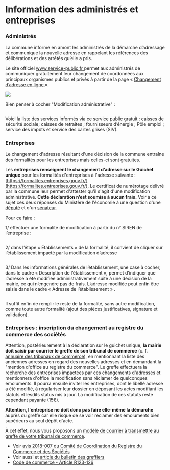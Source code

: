 # Information des administrés et entreprises

### Administrés

La commune informe en amont les administrés de la démarche d’adressage et communique la nouvelle adresse en rappelant les références des délibérations et des arrêtés qu’elle a pris.

Le site officiel [www.service-public.fr ](https://www.service-public.fr/)permet aux administrés de communiquer gratuitement leur changement de coordonnées aux principaux organismes publics et privés à partir de la page « [Changement d’adresse en ligne ](https://www.service-public.fr/particuliers/vosdroits/R11193)».

![](</img/bonnes-pratiques/Capture d’écran 2021-06-25 à 10.29.18.png>)

Bien penser à cocher "Modification administrative" :

<figure><img src="/img/bonnes-pratiques/administré.jpg" alt=""/><figcaption></figcaption></figure>

Voici la liste des services informés via ce service public gratuit : caisses de sécurité sociale; caisses de retraites ; fournisseurs d’énergie ; Pôle emploi ; service des impôts et service des cartes grises (SIV).&#x20;

### Entreprises

Le changement d'adresse résultant d'une décision de la commune entraîne des formalités pour les entreprises mais celles-ci sont gratuites.&#x20;

Les **entreprises renseignent le changement d’adresse sur le Guichet unique** pour les formalités d'entreprises à l'adresse suivante : [https://formalites.entreprises.gouv.fr/](https://formalites.entreprises.gouv.fr/). Le certificat de numérotage délivré par la commune leur permet d'attester qu'il s'agit d'une modification administrative. **Cette déclaration n’est soumise à aucun frais.** Voir à ce sujet ces deux réponses du Ministère de l'économie à une question d'une [député](https://questions.assemblee-nationale.fr/q16/16-7106QE.htm) et d'un [sénateur](https://www.senat.fr/questions/base/2023/qSEQ230305837.html).

Pour ce faire :&#x20;

1/ effectuer une formalité de modification à partir du n° SIREN de l’entreprise :

<figure><img src="/img/bonnes-pratiques/inpi1.jpg" alt=""/><figcaption></figcaption></figure>

2/ dans l’étape « Établissements » de la formalité, il convient de cliquer sur l’établissement impacté par la modification d’adresse&#x20;

<figure><img src="/img/bonnes-pratiques/inpi2.jpg" alt=""/><figcaption></figcaption></figure>

3/ Dans les informations générales de l’établissement, une case à cocher, dans le cadre « Description de l’établissement », permet d’indiquer que l’adresse a été modifiée administrativement suite à une décision de la mairie, ce qui n’engendre pas de frais. L’adresse modifiée peut enfin être saisie dans le cadre « Adresse de l’établissement » .

<figure><img src="/img/bonnes-pratiques/inpi.jpeg" alt=""/><figcaption></figcaption></figure>

Il suffit enfin de remplir le reste de la formalité, sans autre modification, comme toute autre formalité (ajout des pièces justificatives, signature et validation).

### Entreprises : inscription du changement au registre du commerce des sociétés

Attention, postérieurement à la déclaration sur le guichet unique, **la mairie doit saisir par courrier le greffe de son tribunal de commerce** (c. f. [annuaire des tribunaux de commerce](http://www.annuaires.justice.gouv.fr/annuaires-12162/annuaire-des-tribunaux-de-commerce-21781.html)), en mentionnant la liste des anciennes adresses en regard des nouvelles adresses et en demandant la "mention d'office au registre du commerce". Le greffe effectuera la recherche des entreprises impactées par ces changements d'adresses et mentionnera d'office la modification sans réclamer de quelconques émoluments. Il pourra ensuite inviter les entreprises, dont le libellé adresse a été modifié, à régulariser leur dossier en déposant les actes modifiant les statuts et lesdits status mis à jour. La modification de ces statuts reste cependant payante (15€).

**Attention, l'entreprise ne doit donc pas faire elle-même la démarche** auprès du greffe car elle risque de se voir réclamer des émoluments bien supérieurs au seul dépôt d'acte.&#x20;

À cet effet, nous vous proposons un [modèle de courrier à transmettre au greffe de votre tribunal de commerce](exemple-de-courrier-au-greffe-du-tribunal-de-commerce.md).&#x20;

- Voir [avis 2018-007 du Comité de Coordination du Registre du Commerce et des Sociétés](https://www.cngtc.fr/pdf/avis-ccrcs/783-2018-007_Commerants_et_socits_Changement_adresse_sur_dcision_administrative.pdf)
- Voir aussi et [article du bulletin des greffiers ](https://www.actualites-greffiers.fr/documentation/Document?id=EL_greffier_124000)
- [Code de commerce - Article R123-126](https://www.legifrance.gouv.fr/codes/article_lc/LEGIARTI000006257416)
